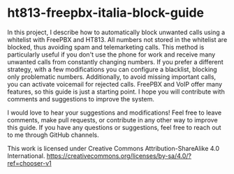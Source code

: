 # ht813-freepbx-italia-block-guide

In this project, I describe how to automatically block unwanted calls using a whitelist with FreePBX and HT813. All numbers not stored in the whitelist are blocked, thus avoiding spam and telemarketing calls. This method is particularly useful if you don't use the phone for work and receive many unwanted calls from constantly changing numbers.
If you prefer a different strategy, with a few modifications you can configure a blacklist, blocking only problematic numbers. Additionally, to avoid missing important calls, you can activate voicemail for rejected calls.
FreePBX and VoIP offer many features, so this guide is just a starting point. I hope you will contribute with comments and suggestions to improve the system.

I would love to hear your suggestions and modifications! Feel free to leave comments, make pull requests, or contribute in any other way to improve this guide.
If you have any questions or suggestions, feel free to reach out to me through GitHub channels.

This work is licensed under Creative Commons Attribution-ShareAlike 4.0 International.
https://creativecommons.org/licenses/by-sa/4.0/?ref=chooser-v1
